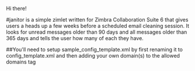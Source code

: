 Hi there!

#janitor
is a simple zimlet written for Zimbra Collaboration Suite 6
that gives users a heads up a few weeks before a scheduled email
cleaning session.  It looks for unread messages older than 90 days
and all messages older than 365 days and tells the user how many of
each they have.

##You'll need to setup
sample_config_template.xml by first renaming it to config_template.xml and then
adding your own domain(s) to the allowed domains tag

